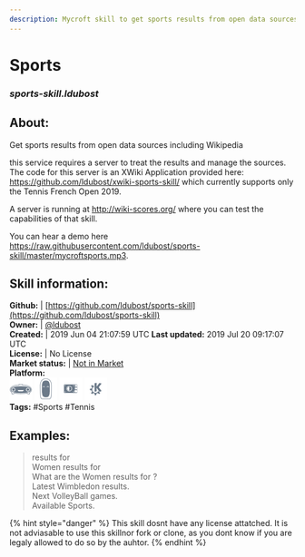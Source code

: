 ```yaml
--- 
description: Mycroft skill to get sports results from open data sources
---
```


# Sports  
### _sports-skill.ldubost_  
## About:  
Get sports results from open data sources including Wikipedia

this service requires a server to treat the results and manage the sources. The code for this server is an XWiki Application provided here: https://github.com/ldubost/xwiki-sports-skill/ which currently supports only the Tennis French Open 2019.

A server is running at http://wiki-scores.org/ where you can test the capabilities of that skill.

You can hear a demo here https://raw.githubusercontent.com/ldubost/sports-skill/master/mycroftsports.mp3.

## Skill information:  
**Github:** | [https://github.com/ldubost/sports-skill](https://github.com/ldubost/sports-skill)  
**Owner:** | [@ldubost](https://github.com/ldubost)  
**Created:** | 2019 Jun 04 21:07:59 UTC  **Last updated:** 2019 Jul 20 09:17:07 UTC  
**License:** | No License  
**Market status:** | [Not in Market](https://market.mycroft.ai/skill/)  
**Platform:**  
 ![](../.gitbook/assets/mark-1-icon.png)  ![](../.gitbook/assets/mark-2-icon.png)  ![](../.gitbook/assets/picroft-icon.png)  ![](../.gitbook/assets/kde.png)   
**Tags:** \#Sports \#Tennis   
## Examples:  
> <French open> results for <Djokovic>  
> Women <Wimbledon> results for <Halep>  
> What are the Women <worldcup> results for <France>?  
> Latest Wimbledon results.  
> Next VolleyBall games.  
> Available Sports.  
  
{% hint style="danger" %}
This skill dosnt have any license attatched. It is not adviasable to use this skillnor fork or clone, as you dont know if you are legaly allowed to do so by the auhtor.
{% endhint %}
